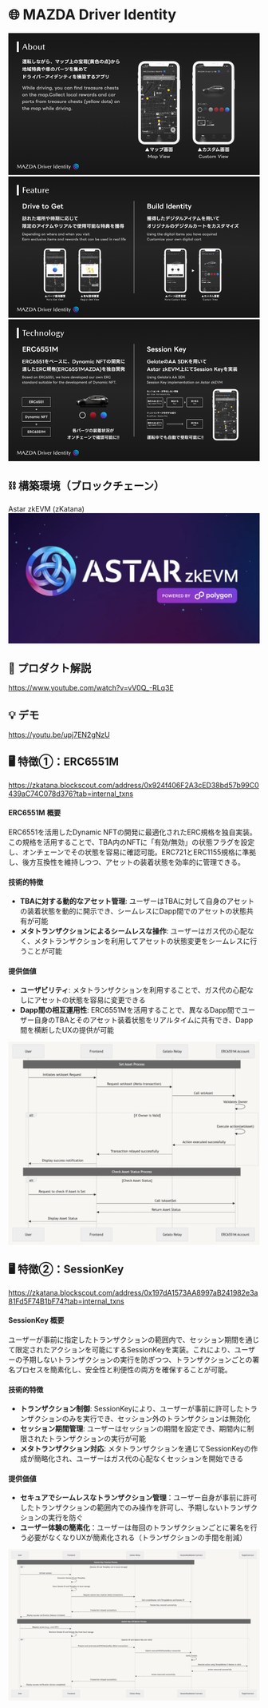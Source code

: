 # 🌐 MAZDA Driver Identity
![img6](https://raw.githubusercontent.com/n0aaaeth/MAZDA-Driver-Identity/main/images/img6.png)
![img3](https://raw.githubusercontent.com/n0aaaeth/MAZDA-Driver-Identity/main/images/img3.png)
![img4](https://raw.githubusercontent.com/n0aaaeth/MAZDA-Driver-Identity/main/images/img4.png)

## ⛓ 構築環境（ブロックチェーン）
Astar zkEVM (zKatana)
![img7](https://raw.githubusercontent.com/n0aaaeth/MAZDA-Driver-Identity/main/images/img7.png)

## 🤖 プロダクト解説
https://www.youtube.com/watch?v=vV0Q_-RLq3E

## 💡 デモ
https://youtu.be/upj7EN2gNzU

## 🖥 特徴①：ERC6551M
https://zkatana.blockscout.com/address/0x924f406F2A3cED38bd57b99C0439aC74C078d376?tab=internal_txns

#### ERC6551M 概要
ERC6551を活用したDynamic NFTの開発に最適化されたERC規格を独自実装。この規格を活用することで、TBA内のNFTに「有効/無効」の状態フラグを設定し、オンチェーンでその状態を容易に確認可能。ERC721とERC1155規格に準拠し、後方互換性を維持しつつ、アセットの装着状態を効率的に管理できる。

#### 技術的特徴
- **TBAに対する動的なアセット管理**: ユーザーはTBAに対して自身のアセットの装着状態を動的に開示でき、シームレスにDapp間でのアセットの状態共有が可能
- **メタトランザクションによるシームレスな操作**: ユーザーはガス代の心配なく、メタトランザクションを利用してアセットの状態変更をシームレスに行うことが可能

#### 提供価値
- **ユーザビリティ**: メタトランザクションを利用することで、ガス代の心配なしにアセットの状態を容易に変更できる
- **Dapp間の相互運用性**: ERC6551Mを活用することで、異なるDapp間でユーザー自身のTBAとそのアセット装着状態をリアルタイムに共有でき、Dapp間を横断したUXの提供が可能

![img2](https://raw.githubusercontent.com/n0aaaeth/MAZDA-Driver-Identity/main/images/img2.png)


## 🖥 特徴②：SessionKey 
https://zkatana.blockscout.com/address/0x197dA1573AA8997aB241982e3a81Fd5F74B1bF74?tab=internal_txns

#### SessionKey 概要
ユーザーが事前に指定したトランザクションの範囲内で、セッション期間を通じて限定されたアクションを可能にするSessionKeyを実装。これにより、ユーザーの予期しないトランザクションの実行を防ぎつつ、トランザクションごとの署名プロセスを簡素化し、安全性と利便性の両方を確保することが可能。

#### 技術的特徴
- **トランザクション制御**: SessionKeyにより、ユーザーが事前に許可したトランザクションのみを実行でき、セッション外のトランザクションは無効化
- **セッション期間管理**: ユーザーはセッションの期間を設定でき、期間内に制限されたトランザクションの実行が可能
- **メタトランザクション対応**: メタトランザクションを通じてSessionKeyの作成が簡略化され、ユーザーはガス代の心配なくセッションを開始できる

#### 提供価値
- **セキュアでシームレスなトランザクション管理**：ユーザー自身が事前に許可したトランザクションの範囲内でのみ操作を許可し、予期しないトランザクションの実行を防ぐ
- **ユーザー体験の簡素化**：ユーザーは毎回のトランザクションごとに署名を行う必要がなくなりUXが簡素化される（トランザクションの手間を削減）

![img1](https://raw.githubusercontent.com/n0aaaeth/MAZDA-Driver-Identity/main/images/img1.png)



